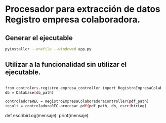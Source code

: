 # Procesador para extracción de datos Registro empresa colaboradora.


## Generar el ejecutable 

```sh
pyinstaller --onefile --windowed app.py
````



## Utilizar a la funcionalidad sin utilizar el ejecutable. 

```sh 

from controlers.registro_empresa_controller import RegistroEmpresaColaboradoraController
db = Database(db_path)

controladoraREC = RegistroEmpresaColaboradoraController(pdf_path)
result = controladoraREC.procesar_pdf(pdf_path, db, escribirLog)
````

def escribirLog(mensaje):
    print(mensaje)